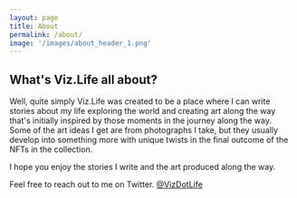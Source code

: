 ```yaml
---
layout: page
title: About
permalink: /about/
image: '/images/about_header_1.png'
---
```


## What's Viz.Life all about?
Well, quite simply Viz.Life was created to be a place where I can write stories about my life exploring the world and creating art along the way that's initially inspired by those moments in the journey along the way. Some of the art ideas I get are from photographs I take, but they usually develop into something more with unique twists in the final outcome of the NFTs in the collection. 

I hope you enjoy the stories I write and the art produced along the way.  

Feel free to reach out to me on Twitter. [@VizDotLife](https://twitter.com/vizdotlife) 
